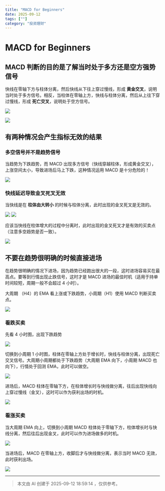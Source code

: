 ```yaml
---
title: "MACD for Beginners"
date: 2025-09-12
tags: [""]
category: "投资理财"
---
```

# MACD for Beginners

## MACD 判断的目的是了解当时处于多方还是空方强势信号

快线在零轴下方与柱体分离，然后快线从下往上穿过慢线，形成 **黄金交叉**，说明当时处于多方信号。相反，当柱体在零轴上方，快线与柱体分离，然后从上往下穿过慢线，形成 **死亡交叉**，说明处于空方信号。

![](https://ssl.aicode.cc/mweb/20250912/17471269543731.jpg)

![](https://ssl.aicode.cc/mweb/20250912/17471269867821.jpg)

## 有两种情况会产生指标无效的结果

### 多空信号并不是趋势信号

当趋势为下跌趋势，而 MACD 出现多方信号（快线穿越柱体，形成黄金交叉），上涨空间太小，导致进场后马上下跌，这种情况运用 MACD 是十分危险的！

![](https://ssl.aicode.cc/mweb/20250912/17471278122606.jpg)

### 快线延迟导致金叉死叉无效

当快线是在 **柱体由大转小** 的时候与柱体分离，此时出现的金叉死叉是无效的。

![](https://ssl.aicode.cc/mweb/20250912/17471280876655.jpg)
![](https://ssl.aicode.cc/mweb/20250912/17471281114517.jpg)

应该当快线在柱体增大的过程中分离时，此时出现的金叉死叉才是有效的买卖点（注意多空趋势是否一致）。

![](https://ssl.aicode.cc/mweb/20250912/17471283521880.jpg)

## 不要在趋势很明确的时候直接进场

在趋势很明确的情况下进场，因为趋势已经跑出很大的一段，这时进场容易买在最高点。要等到行情出现止跌信号，这时才是 MACD 进场的最佳时机（适用于持单时间较短，周期一般不会超过 4 小时）。

大周期 （H4）的 EMA 看上涨或下跌趋势，小周期（H1）使用 MACD 判断买卖点。

![](https://ssl.aicode.cc/mweb/20250912/17471287209936.jpg)

### 看跌买卖

先看 4 小时图，出现下跌趋势

![](https://ssl.aicode.cc/mweb/20250912/17471290693146.jpg)

切换到小周期 1 小时图，柱体在零轴上方处于增长时，快线与柱体分离，出现死亡交叉信号。大周期小周期都处于下跌趋势（大周期 EMA 向下，小周期 MACD 也向下），行情处于回测 EMA，此时可以做空。

![](https://ssl.aicode.cc/mweb/20250912/17471291462072.jpg)

进场后，MACD 柱体在零轴下方，在柱体增长时与快线做分离，往后出现快线向上穿过慢线（金叉），这时可以作为获利出场的时机。

![](https://ssl.aicode.cc/mweb/20250912/17471294223254.jpg)

### 看涨买卖

当大周期 EMA 向上，切换到小周期 MACD 柱体处于零轴下方，柱体增长时与快线分离，然后往后出现金叉，此时可以作为进场做多的时机。

![](https://ssl.aicode.cc/mweb/20250912/17471295282650.jpg)

当进场后，MACD 在零轴上方，收脚后才与快线做分离，表示当时 MACD 无效，此时获利出场。

![](https://ssl.aicode.cc/mweb/20250912/17471296146771.jpg)

---
> 本文由 AI 创建于 2025-09-12 18:59:14 ，仅供参考。
